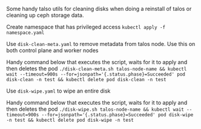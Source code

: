 Some handy talso utils for cleaning disks when doing a reinstall of talos or cleaning up ceph storage data.

Create namespace that has privileged access
`kubectl apply -f namespace.yaml`

Use `disk-clean-meta.yaml` to remove metadata from talos node. Use this on both control plane and worker nodes

Handy command below that executes the script, waits for it to apply and then deletes the pod
`./disk-clean-meta.sh talos-node-name && kubectl wait --timeout=900s --for=jsonpath='{.status.phase}=Succeeded' pod disk-clean -n test && kubectl delete pod disk-clean -n test`

Use `disk-wipe.yaml` to wipe an entire disk

Handy command below that executes the script, waits for it to apply and then deletes the pod
`./disk-wipe.sh talos-node-name && kubectl wait --timeout=900s --for=jsonpath='{.status.phase}=Succeeded' pod disk-wipe -n test && kubectl delete pod disk-wipe -n test`


